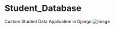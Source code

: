 # Student_Database
 Custom Student Data Application in Django
![image](https://github.com/user-attachments/assets/e36f372e-c1e6-4a5f-91c5-244805a01e67)
